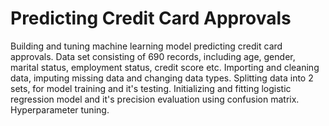 # Predicting Credit Card Approvals

Building and tuning machine learning model predicting credit card approvals.
Data set consisting of 690 records, including age, gender, marital status, employment status, credit score etc.
Importing and cleaning data, imputing missing data and changing data types.
Splitting data into 2 sets, for model training and it's testing.
Initializing and fitting logistic regression model and it's precision evaluation using confusion matrix.
Hyperparameter tuning.

